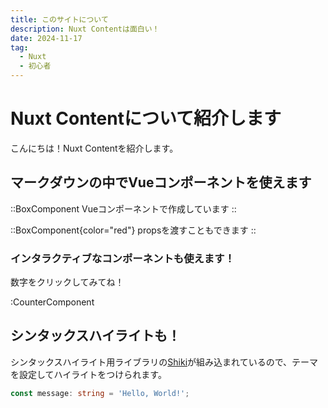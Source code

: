 ```yaml
---
title: このサイトについて
description: Nuxt Contentは面白い！
date: 2024-11-17
tag:
  - Nuxt
  - 初心者
---
```


# Nuxt Contentについて紹介します

こんにちは！Nuxt Contentを紹介します。

## マークダウンの中でVueコンポーネントを使えます

::BoxComponent
Vueコンポーネントで作成しています
::

::BoxComponent{color="red"}
propsを渡すこともできます
::

### インタラクティブなコンポーネントも使えます！

数字をクリックしてみてね！

:CounterComponent

## シンタックスハイライトも！

シンタックスハイライト用ライブラリの[Shiki](https://shiki.style/)が組み込まれているので、テーマを設定してハイライトをつけられます。

```ts
const message: string = 'Hello, World!';
```
